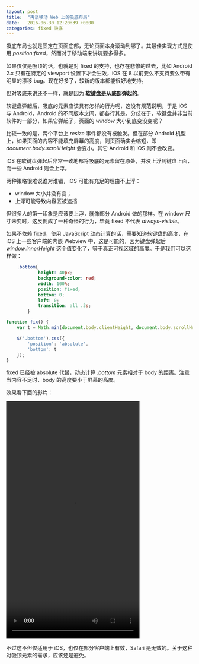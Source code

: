 ```yaml
---
layout: post
title:  "再谈移动 Web 上的吸底布局"
date:   2016-06-30 12:20:39 +0800
categories: fixed 吸底
---
```


吸底布局也就是固定在页面底部，无论页面本身滚动到哪了。其最佳实现方式是使用 *position:fixed*，然而对于移动端来讲坑要多得多。

如果仅仅是吸顶的话，也就是对 fixed 的支持，也存在悲惨的过去，比如 Android 2.x 只有在特定的 viewport 设置下才会生效，iOS 在 8 以前要么不支持要么带有明显的漂移 bug。现在好多了，较新的版本都能很好地支持。

<!-- more -->

但对吸底来讲还不一样，就是因为 **软键盘是从底部弹起的**。

软键盘弹起后，吸底的元素应该具有怎样的行为呢，这没有规范说明，于是 iOS 与 Android，Android 的不同版本之间，都各行其是。分歧在于，软键盘并非当前软件的一部分，如果它弹起了，页面的 *window* 大小到底变没变呢？

比较一致的是，两个平台上 *resize* 事件都没有被触发。但在部分 Android 机型上，如果页面的内容不能填充屏幕的高度，则页面确实会缩短，即 *document.body.scrollHeight* 会变小。其它 Android 和 iOS 则不会改变。

iOS 在软键盘弹起后非常一致地都将吸底的元素留在原处，并没上浮到键盘上面，而一些 Android 则会上浮。

两种策略很难说谁对谁错，iOS 可能有充足的理由不上浮：
 - window 大小并没有变；
 - 上浮可能导致内容区被遮挡

但很多人的第一印象是应该要上浮，就像部分 Android 做的那样。在 window 尺寸未变时，这反倒成了一种奇怪的行为，毕竟 fixed 不代表 *always-visible*。

如果不依赖 fixed，使用 JavaScript 动态计算的话，需要知道软键盘的高度，在 iOS 上一些客户端的内嵌 Webview 中，这是可能的，因为键盘弹起后 *window.innerHeight* 这个值变化了，等于真正可视区域的高度。于是我们可以这样做：

```css
    .bottom{
            height: 40px;
            background-color: red;
            width: 100%;
            position: fixed;
            bottom: 0;
            left: 0;
            transition: all .3s;
        }
```

```js
function fix() {
    var t = Math.min(document.body.clientHeight, document.body.scrollHeight) - document.body.scrollTop - window.innerHeight;

    $('.bottom').css({
        'position': 'absolute',
        'bottom': t
    });
}
```

fixed 已经被 absolute 代替，动态计算 *.bottom* 元素相对于 body 的距离。注意当内容不足时，body 的高度要小于屏幕的高度。

效果看下面的影片：

<video src="/images/fixed/fixed.mp4" controls="controls" preload="preload" width="360" height="640"></video>

不过这不但仅适用于 iOS，也仅在部分客户端上有效，Safari 是无效的。关于这种对吸顶元素的需求，应该还是避免。